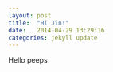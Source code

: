 ```yaml
---
layout: post
title:  "Hi Jin!"
date:   2014-04-29 13:29:16
categories: jekyll update
---
```


Hello peeps


